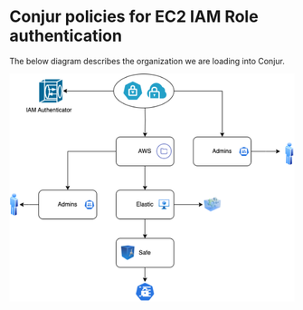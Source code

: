 # Conjur policies for EC2 IAM Role authentication

The below diagram describes the organization we are loading into Conjur.

![Conjur policies for EC2 integration](
https://github.com/assafjh/cybr-demos/blob/main/aws-iam/elastic/policies/elastic-policies.png?raw=true)
